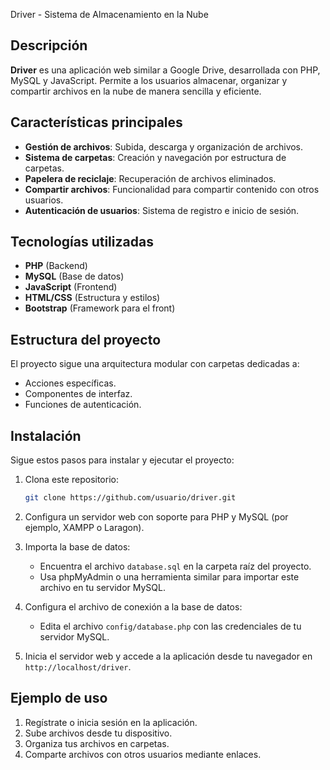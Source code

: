 Driver - Sistema de Almacenamiento en la Nube

## Descripción
**Driver** es una aplicación web similar a Google Drive, desarrollada con PHP, MySQL y JavaScript. Permite a los usuarios almacenar, organizar y compartir archivos en la nube de manera sencilla y eficiente.

## Características principales
- **Gestión de archivos**: Subida, descarga y organización de archivos.
- **Sistema de carpetas**: Creación y navegación por estructura de carpetas.
- **Papelera de reciclaje**: Recuperación de archivos eliminados.
- **Compartir archivos**: Funcionalidad para compartir contenido con otros usuarios.
- **Autenticación de usuarios**: Sistema de registro e inicio de sesión.

## Tecnologías utilizadas
- **PHP** (Backend)
- **MySQL** (Base de datos)
- **JavaScript** (Frontend)
- **HTML/CSS** (Estructura y estilos)
- **Bootstrap** (Framework para el front)

## Estructura del proyecto
El proyecto sigue una arquitectura modular con carpetas dedicadas a:
- Acciones específicas.
- Componentes de interfaz.
- Funciones de autenticación.

## Instalación
Sigue estos pasos para instalar y ejecutar el proyecto:

1. Clona este repositorio:
   ```bash
   git clone https://github.com/usuario/driver.git
   ```

2. Configura un servidor web con soporte para PHP y MySQL (por ejemplo, XAMPP o Laragon).

3. Importa la base de datos:
   - Encuentra el archivo `database.sql` en la carpeta raíz del proyecto.
   - Usa phpMyAdmin o una herramienta similar para importar este archivo en tu servidor MySQL.

4. Configura el archivo de conexión a la base de datos:
   - Edita el archivo `config/database.php` con las credenciales de tu servidor MySQL.

5. Inicia el servidor web y accede a la aplicación desde tu navegador en `http://localhost/driver`.

## Ejemplo de uso
1. Regístrate o inicia sesión en la aplicación.
2. Sube archivos desde tu dispositivo.
3. Organiza tus archivos en carpetas.
4. Comparte archivos con otros usuarios mediante enlaces.